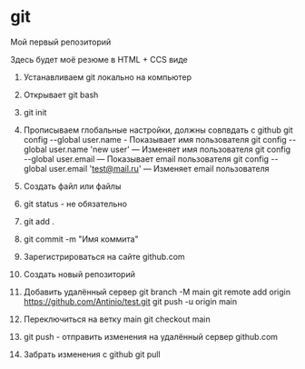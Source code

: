 # git
Мой первый репозиторий

Здесь будет моё резюме в HTML + CCS виде

1. Устанавливаем git локально на компьютер
2. Открывает git bash 
3. git init
4. Прописываем глобальные настройки, должны совпвдать с github
    git config --global user.name - Показывает имя пользователя
    git config --global user.name 'new user' — Изменяет имя пользователя
    git config --global user.email — Показывает email пользователя
    git config --global user.email 'test@mail.ru' — Изменяет email пользователя

5. Создать файл или файлы
6. git status - не обязательно
7. git add .
8. git commit -m "Имя коммита"
9. Зарегистрироваться на сайте github.com
10. Создать новый репозиторий
11. Добавить удалённый сервер
    git branch -M main
    git remote add origin https://github.com/Antinio/test.git
    git push -u origin main
12. Переключиться на ветку main
    git checkout main
13. git push - отправить изменения на удалённый сервер github.com
14. Забрать изменения с github
    git pull